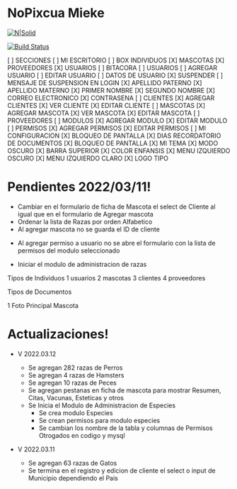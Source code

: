 # NoPixcua Mieke

[![N|Solid](https://entrenamiento.autoshop-easy.com/particular/logo-agencia.png)](https://nodesource.com/products/nsolid)

[![Build Status](https://travis-ci.org/joemccann/dillinger.svg?branch=master)](https://travis-ci.org/joemccann/dillinger)



[ ] SECCIONES
  [ ] MI ESCRITORIO
    [ ] BOX INDIVIDUOS
      [X] MASCOTAS
      [X] PROVEEDORES
      [X] USUARIOS
  [ ] BITACORA
  [ ] USUARIOS
    [ ] AGREGAR USUARIO
    [ ] EDITAR USUARIO
      [ ] DATOS DE USUARIO
        [X] SUSPENDER
          [ ] MENSAJE DE SUSPENSION EN LOGIN
        [X] APELLIDO PATERNO
        [X] APELLIDO MATERNO
        [X] PRIMER NOMBRE
        [X] SEGUNDO NOMBRE
        [X] CORREO ELECTRONICO
        [X] CONTRASENA
  [ ] CLIENTES
    [X] AGREGAR CLIENTES
    [X] VER CLIENTE
    [X] EDITAR CLIENTE
  [ ] MASCOTAS
    [X] AGREGAR MASCOTA
    [X] VER MASCOTA
    [X] EDITAR MASCOTA
  [ ] PROVEEDORES
  [ ] MODULOS
    [X] AGREGAR MODULO
    [X] EDITAR MODULO
  [ ] PERMISOS
    [X] AGREGAR PERMISOS
    [X] EDITAR PERMISOS
  [ ] MI CONFIGURACION
    [X] BLOQUEO DE PANTALLA
    [X] DIAS RECORDATORIO DE DOCUMENTOS
  [X] BLOQUEO DE PANTALLA
  [X] MI TEMA
    [X] MODO OSCURO
    [X] BARRA SUPERIOR
    [X] COLOR ENFANSIS
    [X] MENU IZQUIERDO OSCURO
    [X] MENU IZQUIERDO CLARO
    [X] LOGO TIPO








# Pendientes 2022/03/11!
- Cambiar en el formulario de ficha de Mascota el select de Cliente al igual que en el formulario de Agregar mascota
- Ordenar la lista de Razas por orden Alfabetico
- Al agregar mascota no se guarda el ID de cliente
+ Al agregar permiso a usuario no se abre el formulario con la lista de permisos del modulo seleccionado
- Iniciar el modulo de administracion de razas

Tipos de Individuos 
1 usuarios
2 mascotas
3 clientes
4 proveedores

Tipos de Documentos

1 Foto Principal Mascota



# Actualizaciones!
- V 2022.03.12
  - Se agregan 282 razas de Perros
  - Se agregan 4 razas de Hamsters
  - Se agregan 10 razas de Peces
  - Se agregan pestanas en ficha de mascota para mostrar Resumen, Citas, Vacunas, Esteticas y otros
  - Se Inicia el Modulo de Administracion de Especies
    - Se crea modulo Especies
    - Se crean permisos para modulo especies
    - Se cambian los nombre de la tabla y columnas de Permisos Otrogados en codigo y mysql

- V 2022.03.11
  - Se agregan 63 razas de Gatos
  - Se termina en el registro y edicion de cliente el select o input de Municipio dependiendo el Pais
